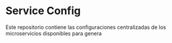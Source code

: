 # Service Config

Este repositorio contiene las configuraciones centralizadas de los microservicios disponibles para genera